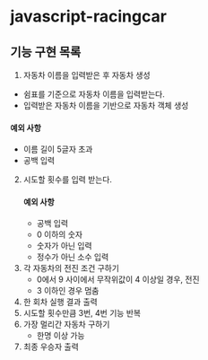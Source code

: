 # javascript-racingcar

## 기능 구현 목록
1. 자동차 이름을 입력받은 후 자동차 생성
- 쉼표를 기준으로 자동차 이름을 입력받는다.
- 입력받은 자동차 이름을 기반으로 자동차 객체 생성
#### 예외 사항
   - 이름 길이 5글자 초과
   - 공백 입력
2. 시도할 횟수를 입력 받는다.
   #### 예외 사항
   - 공백 입력
   - 0 이하의 숫자
   - 숫자가 아닌 입력
   - 정수가 아닌 소수 입력
3. 각 자동차의 전진 조건 구하기
   - 0에서 9 사이에서 무작위값이 4 이상일 경우, 전진
   - 3 이하인 경우 멈춤
4. 한 회차 실행 결과 출력
5. 시도할 횟수만큼 3번, 4번 기능 반복
6. 가장 멀리간 자동차 구하기
   - 한명 이상 가능
7. 최종 우승자 출력